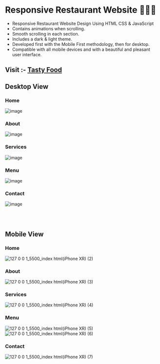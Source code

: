 # Responsive Restaurant Website 🍔🍕🌭


- Responsive Restaurant Website Design Using HTML CSS & JavaScript
- Contains animations when scrolling.
- Smooth scrolling in each section.
- Includes a dark & light theme.
- Developed first with the Mobile First methodology, then for desktop.
- Compatible with all mobile devices and with a beautiful and pleasant user interface.
## Visit :- <a href=" ">Tasty Food </a>
## Desktop View
### Home
![image](https://github.com/Janith-Sandamal/Tasty-food/assets/78975250/7c424366-278b-4dce-b123-30a6b1e3e4c4)
### About
![image](https://github.com/Janith-Sandamal/Tasty-food/assets/78975250/f7eb9f8b-6915-4b82-a351-9883fe776748)
### Services
![image](https://github.com/Janith-Sandamal/Tasty-food/assets/78975250/5eae914c-dcf4-4220-adff-009f698d12fa)
### Menu
![image](https://github.com/Janith-Sandamal/Tasty-food/assets/78975250/b9add0a1-4211-45cc-8319-cc61158e27d6)
### Contact
![image](https://github.com/Janith-Sandamal/Tasty-food/assets/78975250/30dc928a-0a28-4845-8708-257a9c8f3d37)

<br><br>
## Mobile View
### Home
![127 0 0 1_5500_index html(iPhone XR) (2)](https://github.com/Janith-Sandamal/Tasty-food/assets/78975250/53daf4df-9529-461e-869c-488c6ac74c20)
### About
![127 0 0 1_5500_index html(iPhone XR) (3)](https://github.com/Janith-Sandamal/Tasty-food/assets/78975250/3cd67746-749d-4891-9487-a3d5769ca886)
### Services
![127 0 0 1_5500_index html(iPhone XR) (4)](https://github.com/Janith-Sandamal/Tasty-food/assets/78975250/3fd76d2c-a823-47d5-9221-88822ac9819f)
### Menu
![127 0 0 1_5500_index html(iPhone XR) (5)](https://github.com/Janith-Sandamal/Tasty-food/assets/78975250/0582dbdb-bda8-4ff4-8bdf-d1552a50e781)
<br>
![127 0 0 1_5500_index html(iPhone XR) (6)](https://github.com/Janith-Sandamal/Tasty-food/assets/78975250/407d4077-db9b-4a17-8b11-515fe9c83325)
### Contact
![127 0 0 1_5500_index html(iPhone XR) (7)](https://github.com/Janith-Sandamal/Tasty-food/assets/78975250/2104a8e4-1038-4da0-9e66-7aa38c725fb2)

